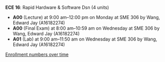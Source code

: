 **ECE 16**: Rapid Hardware & Software Dsn (4 units)

- **A00** (Lecture) at 9:00 am–12:00 pm on Monday at SME 306 by Wang, Edward Jay (A16182274)
- **A00** (Final Exam) at 8:00 am–10:59 am on Wednesday at SME 306 by Wang, Edward Jay (A16182274)
- **A01** (Lab) at 9:00 am–11:50 am on Wednesday at SME 306 by Wang, Edward Jay (A16182274)

[Enrollment numbers over time](./ECE16.tsv)
